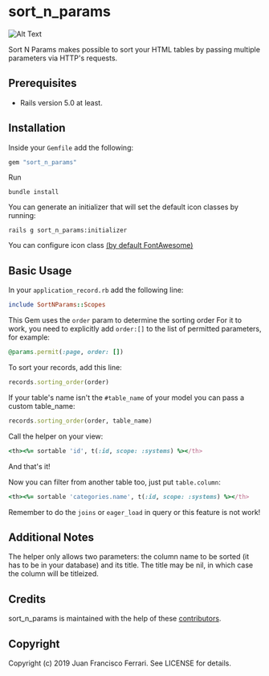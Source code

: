 # sort_n_params

![Alt Text](https://media.giphy.com/media/Ii4bBTw8tBTESSQOJ7/giphy.gif)

Sort N Params makes possible to sort your HTML tables by passing multiple parameters via HTTP's requests.

## Prerequisites

- Rails version 5.0 at least.

## Installation

Inside your `Gemfile` add the following:

```ruby
gem "sort_n_params"
```

Run

```
bundle install
```

You can generate an initializer that will set the default icon classes by running:

```
rails g sort_n_params:initializer
```

You can configure icon class [(by default FontAwesome)](https://github.com/bokmann/font-awesome-rails)


## Basic Usage

In your `application_record.rb` add the following line:
```ruby
include SortNParams::Scopes
```

This Gem uses the `order` param to determine the sorting order
For it to work, you need to explicitly add `order:[]` to the list of permitted parameters, for example:

```ruby
@params.permit(:page, order: [])
```

To sort your records, add this line:
```ruby
records.sorting_order(order)
```

If your table's name isn't the `#table_name` of your model you can pass a custom table_name:
```ruby
records.sorting_order(order, table_name)
```

Call the helper on your view:
```ruby
<th><%= sortable 'id', t(:id, scope: :systems) %></th>
```
And that's it!

Now you can filter from another table too, just put `table.column`:
```ruby
<th><%= sortable 'categories.name', t(:id, scope: :systems) %></th>
```
Remember to do the `joins` or `eager_load` in query or this feature is not work!


## Additional Notes

The helper only allows two parameters: the column name to be sorted (it has to be in your database) and its title.
The title may be nil, in which case the column will be titleized.

## Credits

sort_n_params is maintained with the help of these [contributors](https://github.com/JuannFerrari/sort_n_params/graphs/contributors).

## Copyright

Copyright (c) 2019 Juan Francisco Ferrari. See LICENSE for details.
